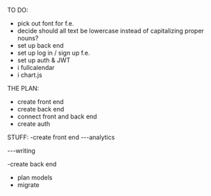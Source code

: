 TO DO:

- pick out font for f.e.
- decide should all text be lowercase instead of capitalizing proper nouns?
- set up back end
- set up log in / sign up f.e.
- set up auth & JWT
- i fullcalendar
- i chart.js


THE PLAN:
- create front end
- create back end
- connect front and back end
- create auth

STUFF:
-create front end
---analytics

---writing


-create back end
+ plan models
+ migrate

